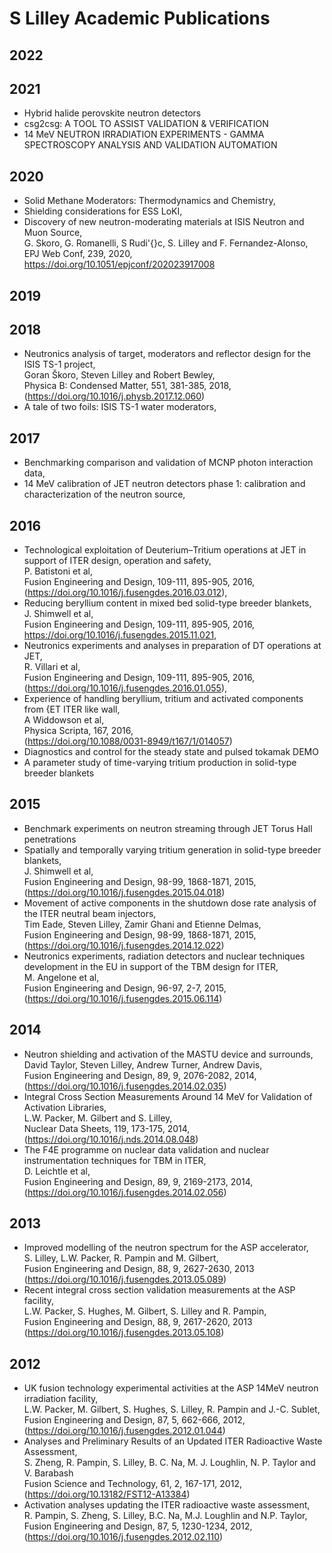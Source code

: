 # S Lilley Academic Publications

## 2022

## 2021
- Hybrid halide perovskite neutron detectors
- csg2csg: A TOOL TO ASSIST VALIDATION & VERIFICATION
- 14 MeV NEUTRON IRRADIATION EXPERIMENTS - GAMMA SPECTROSCOPY ANALYSIS AND VALIDATION AUTOMATION

## 2020
- Solid Methane Moderators: Thermodynamics and Chemistry,  
- Shielding considerations for ESS LoKI, 
- Discovery of new neutron-moderating materials at ISIS Neutron and Muon Source,  
  G. Skoro, G. Romanelli,  S Rudi\'{}c, S. Lilley and F. Fernandez-Alonso,  
  EPJ Web Conf, 239, 2020,  
  https://doi.org/10.1051/epjconf/202023917008 
## 2019

## 2018
- Neutronics analysis of target, moderators and reflector design for the ISIS TS-1 project,  
  Goran Škoro, Steven Lilley and Robert Bewley,  
  Physica B: Condensed Matter, 551, 381-385, 2018,  
  (https://doi.org/10.1016/j.physb.2017.12.060)
- A tale of two foils: ISIS TS-1 water moderators,  
## 2017
- Benchmarking comparison and validation of MCNP photon interaction data,
- 14 MeV calibration of JET neutron detectors phase 1: calibration and characterization of the neutron source,    
## 2016
- Technological exploitation of Deuterium–Tritium operations at JET in support of ITER design, operation and safety,  
  P. Batistoni et al,  
  Fusion Engineering and Design, 109-111, 895-905, 2016,  
  (https://doi.org/10.1016/j.fusengdes.2016.03.012),  
- Reducing beryllium content in mixed bed solid-type breeder blankets,  
  J. Shimwell et al,  
  Fusion Engineering and Design, 109-111, 895-905, 2016,  
  https://doi.org/10.1016/j.fusengdes.2015.11.021,  
- Neutronics experiments and analyses in preparation of DT operations at JET,  
  R. Villari et al,  
  Fusion Engineering and Design, 109-111, 895-905, 2016,  
  (https://doi.org/10.1016/j.fusengdes.2016.01.055),  
- Experience of handling beryllium, tritium and activated components from {ET ITER like wall,  
  A Widdowson et al,  
  Physica Scripta, 167, 2016,  
  (https://doi.org/10.1088/0031-8949/t167/1/014057)
- Diagnostics and control for the steady state and pulsed tokamak DEMO
- A parameter study of time-varying tritium production in solid-type breeder blankets

## 2015
- Benchmark experiments on neutron streaming through JET Torus Hall penetrations
- Spatially and temporally varying tritium generation in solid-type breeder blankets,  
  J. Shimwell et al,  
  Fusion Engineering and Design, 98-99, 1868-1871,  2015,  
  (https://doi.org/10.1016/j.fusengdes.2015.04.018)
- Movement of active components in the shutdown dose rate analysis of the ITER neutral beam injectors,  
  Tim Eade, Steven Lilley, Zamir Ghani and Etienne Delmas,    
  Fusion Engineering and Design, 98-99, 1868-1871,  2015,  
  (https://doi.org/10.1016/j.fusengdes.2014.12.022)
- Neutronics experiments, radiation detectors and nuclear techniques development in the EU in support of the TBM design for ITER,  
  M. Angelone et al,  
  Fusion Engineering and Design, 96-97, 2-7, 2015,  
  (https://doi.org/10.1016/j.fusengdes.2015.06.114)

## 2014
- Neutron shielding and activation of the MASTU device and surrounds,  
  David Taylor, Steven Lilley, Andrew Turner, Andrew Davis,  
  Fusion Engineering and Design, 89, 9, 2076-2082, 2014,  
  (https://doi.org/10.1016/j.fusengdes.2014.02.035)  
- Integral Cross Section Measurements Around 14 MeV for Validation of Activation Libraries,  
  L.W. Packer, M. Gilbert and S. Lilley,  
  Nuclear Data Sheets, 119, 173-175, 2014,  
  (https://doi.org/10.1016/j.nds.2014.08.048)
- The F4E programme on nuclear data validation and nuclear instrumentation techniques for TBM in ITER,  
  D. Leichtle et al,  
  Fusion Engineering and Design, 89, 9, 2169-2173, 2014,  
  (https://doi.org/10.1016/j.fusengdes.2014.02.056)

## 2013
- Improved modelling of the neutron spectrum for the ASP accelerator,  
  S. Lilley, L.W. Packer, R. Pampin and M. Gilbert,  
  Fusion Engineering and Design, 88, 9, 2627-2630, 2013  
  (https://doi.org/10.1016/j.fusengdes.2013.05.089)  
- Recent integral cross section validation measurements at the ASP facility,  
  L.W. Packer, S. Hughes, M. Gilbert, S. Lilley and R. Pampin,  
  Fusion Engineering and Design, 88, 9, 2617-2620, 2013  
  (https://doi.org/10.1016/j.fusengdes.2013.05.108)  

## 2012
- UK fusion technology experimental activities at the ASP 14MeV neutron irradiation facility,  
  L.W. Packer, M. Gilbert, S. Hughes, S. Lilley, R. Pampin and J.-C. Sublet,  
  Fusion Engineering and Design, 87, 5, 662-666, 2012,  
  (https://doi.org/10.1016/j.fusengdes.2012.01.044) 
- Analyses and Preliminary Results of an Updated ITER Radioactive Waste Assessment,  
  S. Zheng, R. Pampin, S. Lilley, B. C. Na, M. J. Loughlin, N. P. Taylor and V. Barabash  
  Fusion Science and Technology, 61, 2, 167-171, 2012,  
  (https://doi.org/10.13182/FST12-A13384)
- Activation analyses updating the ITER radioactive waste assessment,  
  R. Pampin, S. Zheng, S. Lilley, B.C. Na, M.J. Loughlin and N.P. Taylor,  
  Fusion Engineering and Design, 87, 5, 1230-1234, 2012,  
  (https://doi.org/10.1016/j.fusengdes.2012.02.110)

